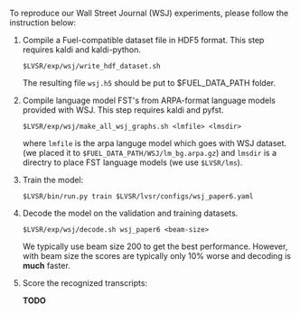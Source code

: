 To reproduce our Wall Street Journal (WSJ) experiments, please follow the instruction below:

1. Compile a Fuel-compatible dataset file in HDF5 format. This step requires 
   kaldi and kaldi-python.
   ```
   $LVSR/exp/wsj/write_hdf_dataset.sh
   ```
   The resulting file `wsj.h5` should be put to $FUEL_DATA_PATH folder. 

2. Compile language model FST's from ARPA-format language models provided with WSJ.
   This step requires kaldi and pyfst.

   `$LVSR/exp/wsj/make_all_wsj_graphs.sh <lmfile> <lmsdir>`
    
   where `lmfile` is the arpa languge model which goes with WSJ dataset. 
   (we placed it to `$FUEL_DATA_PATH/WSJ/lm_bg.arpa.gz`) and `lmsdir` is a 
   directry to place FST language models (we use `$LVSR/lms`).

3. Train the model:

   `$LVSR/bin/run.py train $LVSR/lvsr/configs/wsj_paper6.yaml`

4. Decode the model on the validation and training datasets. 

   `$LVSR/exp/wsj/decode.sh wsj_paper6 <beam-size>`

    We typically use beam size 200 to get the best performance. However, with beam size 
    the scores are typically only 10\% worse and decoding is **much** faster.

5. Score the recognized transcripts:

    **TODO**
